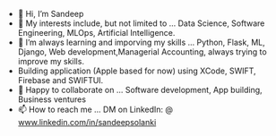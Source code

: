 - 👋 Hi, I’m Sandeep 
- 👀 My interests include, but not limited to ... Data Science, Software Engineering, MLOps, Artificial Intelligence.
- 🌱 I’m always learning and imporving my skills ... Python, Flask, ML, Django, Web development,Managerial Accounting, always trying to improve my skills.
- Building application (Apple based for now) using XCode, SWIFT, Firebase and SWIFTUI. 
- 💞️ Happy to collaborate on ... Software development, App building, Business ventures 
- 📫 How to reach me ... DM on LinkedIn: @ www.linkedin.com/in/sandeepsolanki 
 
<!---
manoritesandeep/manoritesandeep is a ✨ special ✨ repository because its `README.md` (this file) appears on your GitHub profile.
You can click the Preview link to take a look at your changes.
--->
